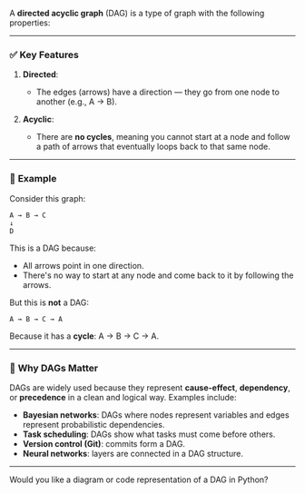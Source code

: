 
A **directed acyclic graph** (DAG) is a type of graph with the following properties:

---

### ✅ **Key Features**

1. **Directed**:

   * The edges (arrows) have a direction — they go from one node to another (e.g., A → B).
2. **Acyclic**:

   * There are **no cycles**, meaning you cannot start at a node and follow a path of arrows that eventually loops back to that same node.

---

### 📌 **Example**

Consider this graph:

```
A → B → C
↓
D
```

This is a DAG because:

* All arrows point in one direction.
* There's no way to start at any node and come back to it by following the arrows.

But this is **not** a DAG:

```
A → B → C → A
```

Because it has a **cycle**: A → B → C → A.

---

### 🧠 **Why DAGs Matter**

DAGs are widely used because they represent **cause-effect**, **dependency**, or **precedence** in a clean and logical way. Examples include:

* **Bayesian networks**: DAGs where nodes represent variables and edges represent probabilistic dependencies.
* **Task scheduling**: DAGs show what tasks must come before others.
* **Version control (Git)**: commits form a DAG.
* **Neural networks**: layers are connected in a DAG structure.

---

Would you like a diagram or code representation of a DAG in Python?
